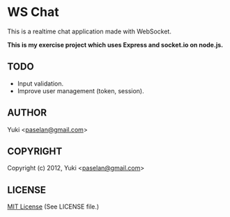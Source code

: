 WS Chat
=======
This is a realtime chat application made with WebSocket.

**This is my exercise project which uses Express and socket.io on node.js.**

TODO
----
- Input validation.
- Improve user management (token, session).

AUTHOR
------
Yuki \<paselan@gmail.com\>

COPYRIGHT
---------
Copyright (c) 2012, Yuki \<paselan@gmail.com\>

LICENSE
-------
[MIT License][MIT]
(See LICENSE file.)

[MIT]: http://www.opensource.org/licenses/mit-license.php
